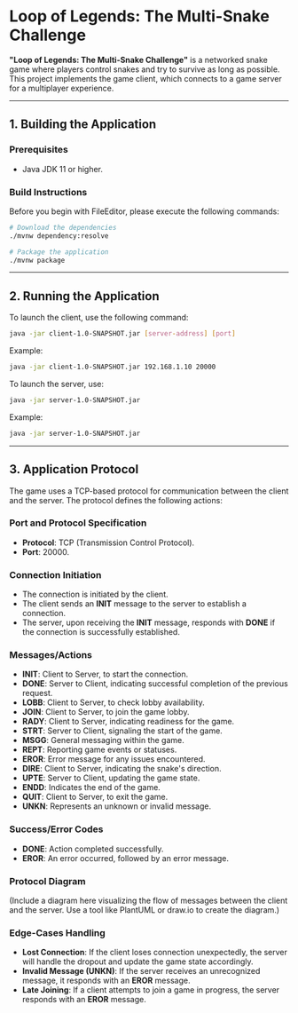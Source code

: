 # Loop of Legends: The Multi-Snake Challenge

**"Loop of Legends: The Multi-Snake Challenge"** is a networked snake game where players control snakes and try to survive as long as possible. This project implements the game client, which connects to a game server for a multiplayer experience.

---

## 1. Building the Application

### Prerequisites
- Java JDK 11 or higher.

### Build Instructions

Before you begin with FileEditor, please execute the following commands:

```sh
# Download the dependencies
./mvnw dependency:resolve

# Package the application
./mvnw package
```

---

## 2. Running the Application

To launch the client, use the following command:
```bash
java -jar client-1.0-SNAPSHOT.jar [server-address] [port]
```
Example:
```bash
java -jar client-1.0-SNAPSHOT.jar 192.168.1.10 20000
```

To launch the server, use:
```bash
java -jar server-1.0-SNAPSHOT.jar
```
Example:
```bash
java -jar server-1.0-SNAPSHOT.jar
```

---

## 3. Application Protocol

The game uses a TCP-based protocol for communication between the client and the server. The protocol defines the following actions:

### Port and Protocol Specification
- **Protocol**: TCP (Transmission Control Protocol).
- **Port**: 20000.

### Connection Initiation
- The connection is initiated by the client.
- The client sends an **INIT** message to the server to establish a connection.
- The server, upon receiving the **INIT** message, responds with **DONE** if the connection is successfully established.

### Messages/Actions
- **INIT**: Client to Server, to start the connection.
- **DONE**: Server to Client, indicating successful completion of the previous request.
- **LOBB**: Client to Server, to check lobby availability.
- **JOIN**: Client to Server, to join the game lobby.
- **RADY**: Client to Server, indicating readiness for the game.
- **STRT**: Server to Client, signaling the start of the game.
- **MSGG**: General messaging within the game.
- **REPT**: Reporting game events or statuses.
- **EROR**: Error message for any issues encountered.
- **DIRE**: Client to Server, indicating the snake's direction.
- **UPTE**: Server to Client, updating the game state.
- **ENDD**: Indicates the end of the game.
- **QUIT**: Client to Server, to exit the game.
- **UNKN**: Represents an unknown or invalid message.

### Success/Error Codes
- **DONE**: Action completed successfully.
- **EROR**: An error occurred, followed by an error message.

### Protocol Diagram
(Include a diagram here visualizing the flow of messages between the client and the server. Use a tool like PlantUML or draw.io to create the diagram.)

### Edge-Cases Handling
- **Lost Connection**: If the client loses connection unexpectedly, the server will handle the dropout and update the game state accordingly.
- **Invalid Message (UNKN)**: If the server receives an unrecognized message, it responds with an **EROR** message.
- **Late Joining**: If a client attempts to join a game in progress, the server responds with an **EROR** message.
